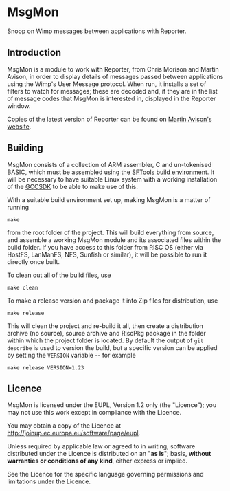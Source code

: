 MsgMon
======

Snoop on Wimp messages between applications with Reporter.


Introduction
------------

MsgMon is a module to work with Reporter, from Chris Morison and Martin Avison, in order to display details of messages passed between applications using the Wimp's User Message protocol. When run, it installs a set of filters to watch for messages; these are decoded and, if they are in the list of message codes that MsgMon is interested in, displayed in the Reporter window.

Copies of the latest version of Reporter can be found on [Martin Avison's website](http://www.avisoft.force9.co.uk/).


Building
--------

MsgMon consists of a collection of ARM assembler, C and un-tokenised BASIC, which must be assembled using the [SFTools build environment](https://github.com/steve-fryatt). It will be necessary to have suitable Linux system with a working installation of the [GCCSDK](http://www.riscos.info/index.php/GCCSDK) to be able to make use of this.

With a suitable build environment set up, making MsgMon is a matter of running

	make

from the root folder of the project. This will build everything from source, and assemble a working MsgMon module and its associated files within the build folder. If you have access to this folder from RISC OS (either via HostFS, LanManFS, NFS, Sunfish or similar), it will be possible to run it directly once built.

To clean out all of the build files, use

	make clean

To make a release version and package it into Zip files for distribution, use

	make release

This will clean the project and re-build it all, then create a distribution archive (no source), source archive and RiscPkg package in the folder within which the project folder is located. By default the output of `git describe` is used to version the build, but a specific version can be applied by setting the `VERSION` variable -- for example

	make release VERSION=1.23


Licence
-------

MsgMon is licensed under the EUPL, Version 1.2 only (the "Licence"); you may not use this work except in compliance with the Licence.

You may obtain a copy of the Licence at <http://joinup.ec.europa.eu/software/page/eupl>.

Unless required by applicable law or agreed to in writing, software distributed under the Licence is distributed on an "**as is**"; basis, **without warranties or conditions of any kind**, either express or implied.

See the Licence for the specific language governing permissions and limitations under the Licence.